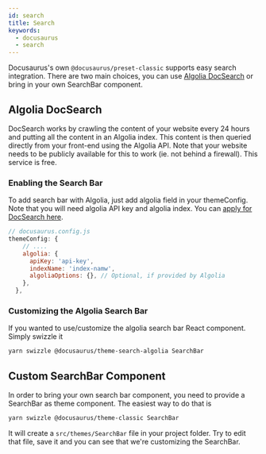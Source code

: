 ```yaml
---
id: search
title: Search
keywords:
  - docusaurus
  - search
---
```


Docusaurus's own `@docusaurus/preset-classic` supports easy search integration.
There are two main choices, you can use [Algolia DocSearch](https://community.algolia.com/docsearch/) or bring in your own SearchBar component.

## Algolia DocSearch

DocSearch works by crawling the content of your website every 24 hours and putting all the content in an Algolia index. This content is then queried directly from your front-end using the Algolia API. Note that your website needs to be publicly available for this to work (ie. not behind a firewall). This service is free.

### Enabling the Search Bar

To add search bar with Algolia, just add algolia field in your themeConfig. Note that you will need algolia API key and algolia index. You can [apply for DocSearch here](https://community.algolia.com/docsearch/).

```jsx
// docusaurus.config.js
themeConfig: {
    // ....
    algolia: {
      apiKey: 'api-key',
      indexName: 'index-namw',
      algoliaOptions: {}, // Optional, if provided by Algolia
    },
  },
  ```

### Customizing the Algolia Search Bar

If you wanted to use/customize the algolia search bar React component. Simply swizzle it

```bash
yarn swizzle @docusaurus/theme-search-algolia SearchBar
```

## Custom SearchBar Component

In order to bring your own search bar component, you need to provide a SearchBar as theme component. The easiest way to do that is

```bash
yarn swizzle @docusaurus/theme-classic SearchBar
```

It will create a `src/themes/SearchBar` file in your project folder. Try to edit that file, save it and you can see that we're customizing the SearchBar.